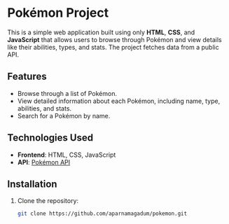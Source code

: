 # Pokémon Project

This is a simple web application built using only **HTML**, **CSS**, and **JavaScript** that allows users to browse through Pokémon and view details like their abilities, types, and stats. The project fetches data from a public API.

## Features

- Browse through a list of Pokémon.
- View detailed information about each Pokémon, including name, type, abilities, and stats.
- Search for a Pokémon by name.

## Technologies Used

- **Frontend**: HTML, CSS, JavaScript
- **API**: [Pokémon API](https://pokeapi.co/)

## Installation

1. Clone the repository:
   ```bash
   git clone https://github.com/aparnamagadum/pokemon.git
